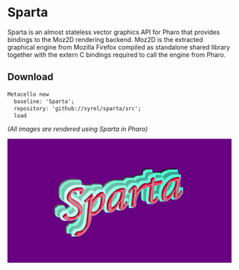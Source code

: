 # Sparta
Sparta is an almost stateless vector graphics API for Pharo that provides bindings to the Moz2D rendering backend. Moz2D is the extracted graphical engine from Mozilla Firefox compiled as standalone shared library together with the extern C bindings required to call the engine from Pharo.

## Download
```
Metacello new
  baseline: 'Sparta';
  repository: 'github://syrel/sparta/src';
  load
```



*(All images are rendered using Sparta in Pharo)*

!["Sparta" string rendered with applied neon filter](screenshots/Sparta-v1-Neon.png "Neon filter")

